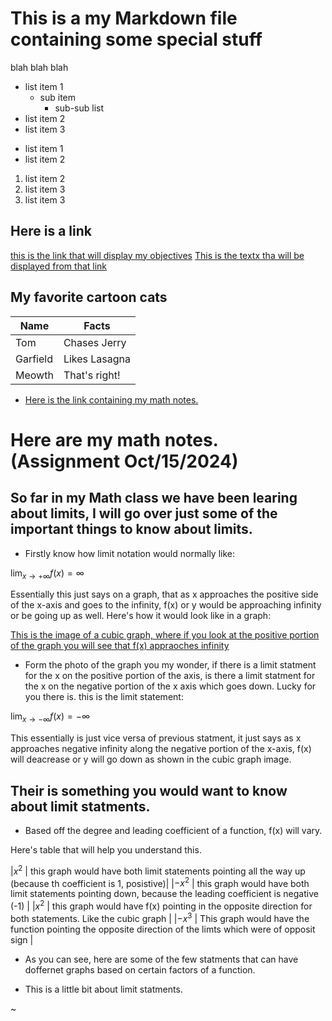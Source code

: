
# This is a my Markdown file containing some special stuff

blah blah blah

- list item 1
    * sub item
       - sub-sub list
- list item 2
- list item 3


* list item 1
* list item 2

1. list item 2
2. list item 3
3. list item 3



## Here is a link

[this is the link that will display my objectives](www.example.com)
[This is the textx tha will be displayed from that link](https://kidszoo.org/wp-content/uploads/2023/09/swamp-monkey_intern-alyssa-3-scaled.jpg)

## My favorite cartoon cats
|Name     | Facts         |
| -----   | --------      |
|Tom      | Chases Jerry  |
|Garfield | Likes Lasagna |
|Meowth   | That's right! |




* [Here is the link containing my math notes.](more_markdown.html/MathNotes.html)








# Here are my math notes. (Assignment Oct/15/2024)


## So far in my Math class we have been learing about limits, I will go over just some of the important things to know about limits.

- Firstly know how limit notation would normally like:

$\lim_{x \to  +\infty} f(x) = \infty$


Essentially this just says on a graph, that as x approaches the positive side of the x-axis and goes to the infinity, f(x) or y would be approaching infinity or be going up as well. Here's how it would look like in a graph:


[This is the image of a cubic graph, where if you look at the positive portion of the graph you will see that f(x) appraoches infinity](https://files.mtstatic.com/site_4425/2460/0?Expires=1729119470&Signature=fZ6C2r-jyf0nMKh~7OwmM8B7g0-GT~x45Ueh24u3zMibF-T0D~44Nu3HzPSJCVWMmb~TFvcBI4s7~w1iEBh0SgclVfwwzHptgX6LWrJW~IRFL~~-Y00UtylkhhG4Lgyoz6fxUQF-eqeTX5bJ4F-74lz3D5MpbyKSUDhe4RbOxgo_&Key-Pair-Id=APKAJ5Y6AV4GI7A555NA)


- Form the photo of the graph you my wonder, if there is a limit statment for the x on the positive portion of the axis, is there a limit statment for the x on the negative portion of the x axis which goes down. Lucky for you there is. this is the limit statement:


$\lim_{x \to -\infty} f(x) = -\infty$

This essentially is just vice versa of previous statment, it just says as x approaches negative infinity along the negative portion of the x-axis, f(x) will deacrease or y will go down as shown in the cubic graph image.



## Their is something you would want to know about limit statments.

* Based off the degree and leading coefficient of a function, f(x) will vary.

Here's table that will help you understand this.


|$x^2$  | this graph would have both limit statements pointing all the way up (because th coefficient is 1, posistive)|
|$-x^2$ | this graph would have both limit statements pointing down, because the leading coefficient is negative (-1) |
|$x^2$  | this graph would have f(x) pointing in the opposite direction for both statements. Like the cubic graph     | 
|$-x^3$ | This graph would have the function pointing the opposite direction of the limts which were of opposit sign  |



* As you can see, here are some of the few statments that can have doffernet graphs based on certain factors of a function.

- This is a little bit about limit statments.










~                              
